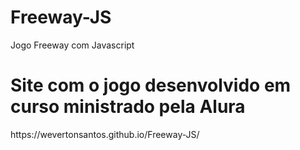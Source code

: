 # Freeway-JS
Jogo Freeway com Javascript

<h1> Site com o jogo desenvolvido em curso ministrado pela Alura </h1>
https://wevertonsantos.github.io/Freeway-JS/
